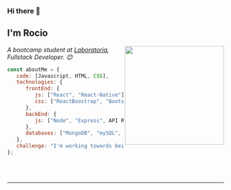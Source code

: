### Hi there 👋<h2> I'm Rocio</h2>

<img align='right' src="https://miro.medium.com/max/1600/0*K2WLMTExLyida7OR.gif" width="230">

<p><em>A bootcamp student at <a href="https://www.laboratoria.la/">Laboratoria</a>, Fullstack Developer. 😊</br>
</em></p>


```javascript
const aboutMe = {
   code: [Javascript, HTML, CSS],
   technologies: {
      frontEnd: {
         js: ["React", "React-Native"],
         css: ["ReactBoostrap", "Bootstrap"]
      },
      backEnd: {
         js: ["Node", "Express", API Rest, GraphQL],
      },
      databases: ["MongoDB", "mySQL", "PostgreSQL"],
   },
   challenge: "I'm working towards being able to run a marathon.",
};
```
</br></br>


---

<!--
**RocioValentin/RocioValentin** is a ✨ _special_ ✨ repository because its `README.md` (this file) appears on your GitHub profile.

Here are some ideas to get you started:

- 🔭 I’m currently working on ...
- 🌱 I’m currently learning ...
- 👯 I’m looking to collaborate on ...
- 🤔 I’m looking for help with ...
- 💬 Ask me about ...
- 📫 How to reach me: ...
- 😄 Pronouns: ...
- ⚡ Fun fact: ...
-->
